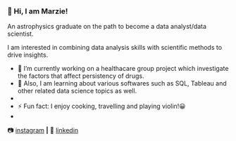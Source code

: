 ### 👋 Hi, I am Marzie!

An astrophysics graduate on the path to become a data analyst/data scientist. 


I am interested in combining data analysis skills with scientific methods to drive insights. 

- 🔭 I’m currently working on a healthacare group project which investigate the factors that affect persistency of drugs.
- 🌱 Also, I am learning about various softwares such as SQL, Tableau and other related data science topics as well. 
- 
-  ⚡ Fun fact: I enjoy cooking, travelling and playing violin!😀 
-  


📷 [instagram][instagram] **|** 
👔 [linkedin][linkedin]

[instagram]: https://www.instagram.com/mrz.h94/
[linkedin]: https://linkedin.com/in/smarziehho94
